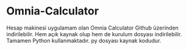 # Omnia-Calculator
Hesap makinesi uygulamam olan Omnia Calculator Github üzerinden indirilebilir. Hem açık kaynak olup hem de kurulum dosyası indirilebilir. Tamamen Python kullanmaktadır.
py dosyası kaynak kodudur.
